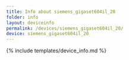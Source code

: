 ```yaml
---
title: Info about siemens_gigaset604il_20
folder: info
layout: deviceinfo
permalink: /devices/siemens_gigaset604il_20/
device: siemens_gigaset604il_20
---
```

{% include templates/device_info.md %}
